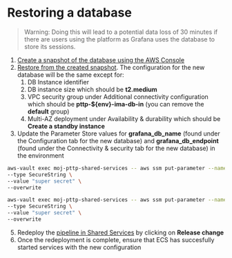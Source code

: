 # Restoring a database

> Warning: Doing this will lead to a potential data loss of 30 minutes if there are users using the platform as Grafana uses the database to store its sessions.

1. [Create a snapshot of the database using the AWS Console](https://docs.aws.amazon.com/AmazonRDS/latest/UserGuide/USER_CreateSnapshot.html)
2. [Restore from the created snapshot](https://docs.aws.amazon.com/AmazonRDS/latest/UserGuide/USER_RestoreFromSnapshot.html). The configuration for the new database will be the same except for:
   1. DB Instance identifier
   2. DB instance size which should be **t2.medium**
   3. VPC security group under Additional connectivity configuration which should be **pttp-${env}-ima-db-in** (you can remove the **default** group)
   4. Multi-AZ deployment under Availability & durability which should be **Create a standby instance**
3. Update the Parameter Store values for **grafana_db_name** (found under the Configuration tab for the new database) and **grafana_db_endpoint** (found under the Connectivity & security tab for the new database) in the environment

```bash
aws-vault exec moj-pttp-shared-services -- aws ssm put-parameter --name "/codebuild/pttp-ci-ima-pipeline/${env}/grafana_db_name" \
--type SecureString \
--value "super secret" \
--overwrite

aws-vault exec moj-pttp-shared-services -- aws ssm put-parameter --name "/codebuild/pttp-ci-ima-pipeline/${env}/grafana_db_endpoint" \
--type SecureString \
--value "super secret" \
--overwrite
```

5. Redeploy the [pipeline in Shared Services](https://eu-west-2.console.aws.amazon.com/codesuite/codepipeline/pipelines/Staff-Infrastructure-Monitoring/view?region=eu-west-2) by clicking on **Release change**
6. Once the redeployment is complete, ensure that ECS has succesfully started services with the new configuration
